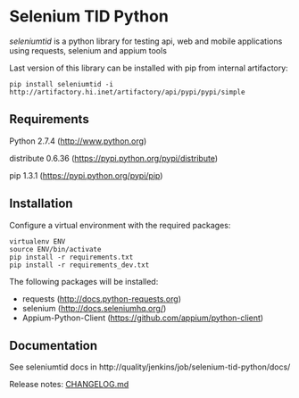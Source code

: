 Selenium TID Python
===================

*seleniumtid* is a python library for testing api, web and mobile applications using requests, selenium and appium tools

Last version of this library can be installed with pip from internal artifactory:
```
pip install seleniumtid -i http://artifactory.hi.inet/artifactory/api/pypi/pypi/simple
```

Requirements
------------

Python 2.7.4 (http://www.python.org)

distribute 0.6.36 (https://pypi.python.org/pypi/distribute)

pip 1.3.1 (https://pypi.python.org/pypi/pip)

Installation
------------

Configure a virtual environment with the required packages:

```
virtualenv ENV
source ENV/bin/activate
pip install -r requirements.txt
pip install -r requirements_dev.txt
```

The following packages will be installed:
  * requests (http://docs.python-requests.org)
  * selenium (http://docs.seleniumhq.org/)
  * Appium-Python-Client (https://github.com/appium/python-client)

Documentation
-------------

See seleniumtid docs in http://quality/jenkins/job/selenium-tid-python/docs/

Release notes: [CHANGELOG.md](/CHANGELOG.md)
